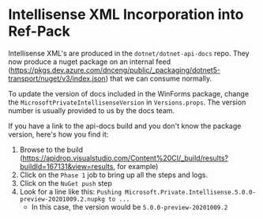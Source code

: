 # Intellisense XML Incorporation into Ref-Pack

Intellisense XML's are produced in the `dotnet/dotnet-api-docs` repo. They now produce a nuget package on an internal feed (https://pkgs.dev.azure.com/dnceng/public/_packaging/dotnet5-transport/nuget/v3/index.json) that we can consume normally.

To update the version of docs included in the WinForms package, change the `MicrosoftPrivateIntellisenseVersion` in `Versions.props`. The version number is usually provided to us by the docs team.

If you have a link to the api-docs build and you don't know the package version, here's how you find it:

1. Browse to the build (https://apidrop.visualstudio.com/Content%20CI/_build/results?buildId=167131&view=results, for example)
1. Click on the `Phase 1` job to bring up all the steps and logs.
1. Click on the `NuGet push` step
1. Look for a line like this: `Pushing Microsoft.Private.Intellisense.5.0.0-preview-20201009.2.nupkg to ...`
   * In this case, the version would be `5.0.0-preview-20201009.2`